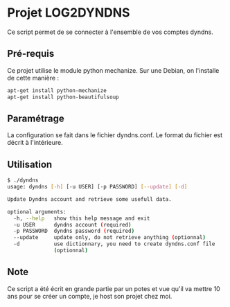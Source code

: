 # Projet LOG2DYNDNS

Ce script permet de se connecter à l'ensemble de vos comptes dyndns.

## Pré-requis
Ce projet utilise le module python mechanize. Sur une Debian, on l'installe de cette manière :
```bash
apt-get install python-mechanize
apt-get install python-beautifulsoup
```

## Paramétrage
La configuration se fait dans le fichier dyndns.conf. Le format du fichier est décrit à l'intérieure.

## Utilisation
```bash
$ ./dyndns
usage: dyndns [-h] [-u USER] [-p PASSWORD] [--update] [-d]

Update Dyndns account and retrieve some usefull data.

optional arguments:
  -h, --help   show this help message and exit
  -u USER      dyndns account (required)
  -p PASSWORD  dyndns password (required)
  --update     update only, do not retrieve anything (optionnal)
  -d           use dictionnary, you need to create dyndns.conf file
               (optionnal)
```

## Note

Ce script a été écrit en grande partie par un potes et vue qu'il va mettre 10 ans pour se créer un compte, je host son projet chez moi.
